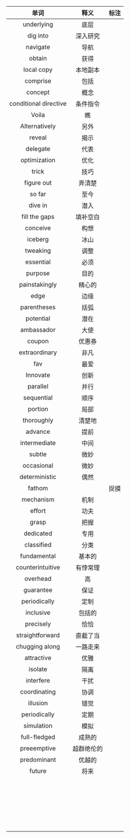 |单词|释义|标注|
|:--:|:--:|:--:|
|underlying |底层||
|dig into|深入研究||
|navigate|导航||
|obtain|获得||
|local copy|本地副本||
|comprise|包括||
|concept|概念||
|conditional directive|条件指令||
|Voila|瞧||
|Alternatively|另外||
|reveal|揭示||
|delegate|代表||
|optimization|优化||
|trick |技巧||
|figure out|弄清楚||
| so far|至今||
|dive in |潜入||
| fill the gaps|填补空白||
| conceive|构想||
|iceberg|冰山||
|tweaking|调整||
|essential|必须||
|purpose |目的||
|painstakingly |精心的||
|edge |边缘||
|parentheses |括弧||
|potential |潜在||
|ambassador|大使||
|coupon|优惠券||
|extraordinary |非凡||
|fav |最爱||
|Innovate |创新||
|parallel|并行||
|sequential|顺序||
|portion|局部||
|thoroughly|清楚地||
|advance|提前||
|intermediate|中间||
|subtle|微妙||
|occasional|微妙||
|deterministic|偶然||
|fathom||捉摸|
|mechanism|机制||
|effort|功夫||
|grasp|把握||
|dedicated|专用||
|classified|分类||
|fundamental|基本的||
|counterintuitive|有悖常理||
|overhead|高||
|guarantee|保证||
|periodically|定制||
|inclusive|包括的||
|precisely|恰恰||
|straightforward|直截了当||
|chugging along|一路走来||
|attractive|优雅||
|isolate|隔离||
|interfere|干扰||
|coordinating|协调||
|illusion|错觉||
|periodically|定期||
|simulation|模拟||
|full-fledged|成熟的||
|preeemptive|超群绝伦的||
|predominant|优越的||
|future|将来||
||||
||||
||||
||||
||||
||||
||||
||||
||||
||||
||||
||||
||||
||||
||||
||||
||||
||||
||||
||||
||||
||||
||||
||||
